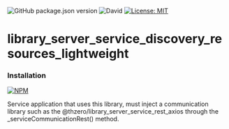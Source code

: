 ![GitHub package.json version](https://img.shields.io/github/package-json/v/thzero/library_server_service_discovery_resources_lightweight)
![David](https://img.shields.io/david/thzero/library_server_service_discovery_resources_lightweight)
[![License: MIT](https://img.shields.io/badge/License-MIT-yellow.svg)](https://opensource.org/licenses/MIT)

# library_server_service_discovery_resources_lightweight

### Installation

[![NPM](https://nodei.co/npm/@thzero/library_server_service_discovery_resources_lightweight.png?compact=true)](https://npmjs.org/package/@thzero/library_server_service_discovery_resources_lightweight)

Service application that uses this library, must inject a communication library such as the @thzero/library_server_service_rest_axios through the _serviceCommunicationRest() method.